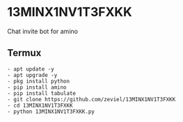 # 13MINX1NV1T3FXKK
Chat invite bot for amino

## Termux
```shell
- apt update -y
- apt upgrade -y
- pkg install python
- pip install amino
- pip install tabulate
- git clone https://github.com/zeviel/13MINX1NV1T3FXKK
- cd 13MINX1NV1T3FXKK
- python 13MINX1NV1T3FXKK.py
```
